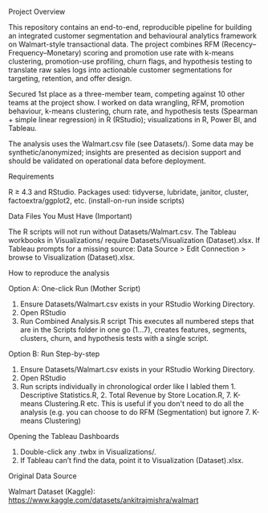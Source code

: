 Project Overview

This repository contains an end-to-end, reproducible pipeline for building an integrated customer segmentation and behavioural analytics framework on Walmart-style transactional data. The project combines RFM (Recency–Frequency–Monetary) scoring and promotion use rate with k-means clustering, promotion-use profiling, churn flags, and hypothesis testing to translate raw sales logs into actionable customer segmentations for targeting, retention, and offer design.

Secured 1st place as a three-member team, competing against 10 other teams at the project show.
I worked on data wrangling, RFM, promotion behaviour, k-means clustering, churn rate, and hypothesis tests (Spearman + simple linear regression) in R (RStudio); visualizations in R, Power BI, and Tableau.

The analysis uses the Walmart.csv file (see Datasets/). Some data may be synthetic/anonymized; insights are presented as decision support and should be validated on operational data before deployment.

Requirements

R ≥ 4.3 and RStudio.
Packages used: tidyverse, lubridate, janitor, cluster, factoextra/ggplot2, etc. (install-on-run inside scripts)

Data Files You Must Have (Important)

The R scripts will not run without Datasets/Walmart.csv.
The Tableau workbooks in Visualizations/ require Datasets/Visualization (Dataset).xlsx.
If Tableau prompts for a missing source: Data Source > Edit Connection > browse to Visualization (Dataset).xlsx.

How to reproduce the analysis

Option A: One-click Run (Mother Script)
1. Ensure Datasets/Walmart.csv exists in your RStudio Working Directory.
2. Open RStudio
3. Run Combined Analysis.R script
This executes all numbered steps that are in the Scripts folder in one go (1…7), creates features, segments, clusters, churn, and hypothesis tests with a single script.

Option B: Run Step-by-step
1. Ensure Datasets/Walmart.csv exists in your RStudio Working Directory.
2. Open RStudio
3. Run scripts individually in chronological order like I labled them 1. Descriptive Statistics.R, 2. Total Revenue by Store Location.R, 7. K-means Clustering.R etc.
This is useful if you don't need to do all the analysis (e.g. you can choose to do RFM (Segmentation) but ignore 7. K-means Clustering)

Opening the Tableau Dashboards

1. Double-click any .twbx in Visualizations/.
2. If Tableau can’t find the data, point it to Visualization (Dataset).xlsx.

Original Data Source

Walmart Dataset (Kaggle): https://www.kaggle.com/datasets/ankitrajmishra/walmart
